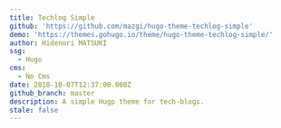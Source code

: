 ```yaml
---
title: Techlog Simple
github: 'https://github.com/mazgi/hugo-theme-techlog-simple'
demo: 'https://themes.gohugo.io/theme/hugo-theme-techlog-simple/'
author: Hidenori MATSUKI
ssg:
  - Hugo
cms:
  - No Cms
date: 2018-10-07T12:37:00.000Z
github_branch: master
description: A simple Hugp theme for tech-blogs.
stale: false
---
```

